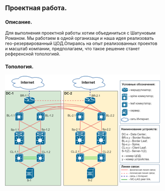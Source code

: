 ## Проектная работа.
### Описание. 
Для выполнения проектной работы хотим объединиться с Шатуновым Романом. Мы работаем в одной организаци и наша идея реализовать гео-резервированный ЦОД.Опираясь на опыт реализованных проектов и масштаб компании, предполагаем, что такое решение станет референсной топологией. 
### Топология. 
![GP_common_topo](GP_common_topo.png)